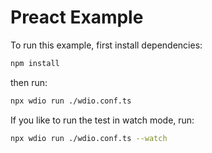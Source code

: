 # Preact Example

To run this example, first install dependencies:

```sh { name=install-preact }
npm install
```

then run:

```sh { name=test }
npx wdio run ./wdio.conf.ts
```

If you like to run the test in watch mode, run:

```sh { name=test-watch }
npx wdio run ./wdio.conf.ts --watch
```